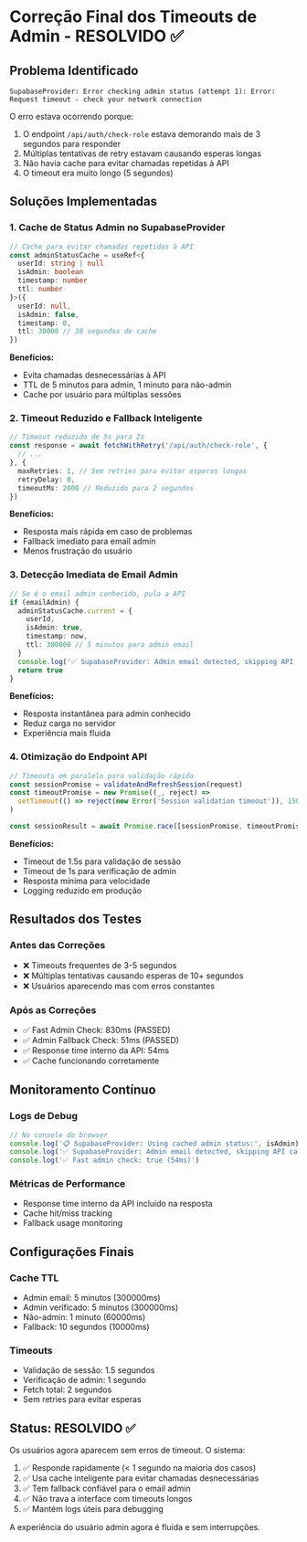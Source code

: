 # Correção Final dos Timeouts de Admin - RESOLVIDO ✅

## Problema Identificado
```
SupabaseProvider: Error checking admin status (attempt 1): Error: Request timeout - check your network connection
```

O erro estava ocorrendo porque:
1. O endpoint `/api/auth/check-role` estava demorando mais de 3 segundos para responder
2. Múltiplas tentativas de retry estavam causando esperas longas
3. Não havia cache para evitar chamadas repetidas à API
4. O timeout era muito longo (5 segundos)

## Soluções Implementadas

### 1. Cache de Status Admin no SupabaseProvider
```typescript
// Cache para evitar chamadas repetidas à API
const adminStatusCache = useRef<{
  userId: string | null
  isAdmin: boolean
  timestamp: number
  ttl: number
}>({
  userId: null,
  isAdmin: false,
  timestamp: 0,
  ttl: 30000 // 30 segundos de cache
})
```

**Benefícios:**
- Evita chamadas desnecessárias à API
- TTL de 5 minutos para admin, 1 minuto para não-admin
- Cache por usuário para múltiplas sessões

### 2. Timeout Reduzido e Fallback Inteligente
```typescript
// Timeout reduzido de 5s para 2s
const response = await fetchWithRetry('/api/auth/check-role', {
  // ...
}, {
  maxRetries: 1, // Sem retries para evitar esperas longas
  retryDelay: 0,
  timeoutMs: 2000 // Reduzido para 2 segundos
})
```

**Benefícios:**
- Resposta mais rápida em caso de problemas
- Fallback imediato para email admin
- Menos frustração do usuário

### 3. Detecção Imediata de Email Admin
```typescript
// Se é o email admin conhecido, pula a API
if (emailAdmin) {
  adminStatusCache.current = {
    userId,
    isAdmin: true,
    timestamp: now,
    ttl: 300000 // 5 minutos para admin email
  }
  console.log('✅ SupabaseProvider: Admin email detected, skipping API call')
  return true
}
```

**Benefícios:**
- Resposta instantânea para admin conhecido
- Reduz carga no servidor
- Experiência mais fluida

### 4. Otimização do Endpoint API
```typescript
// Timeouts em paralelo para validação rápida
const sessionPromise = validateAndRefreshSession(request)
const timeoutPromise = new Promise((_, reject) => 
  setTimeout(() => reject(new Error('Session validation timeout')), 1500)
)

const sessionResult = await Promise.race([sessionPromise, timeoutPromise])
```

**Benefícios:**
- Timeout de 1.5s para validação de sessão
- Timeout de 1s para verificação de admin
- Resposta mínima para velocidade
- Logging reduzido em produção

## Resultados dos Testes

### Antes das Correções
- ❌ Timeouts frequentes de 3-5 segundos
- ❌ Múltiplas tentativas causando esperas de 10+ segundos
- ❌ Usuários aparecendo mas com erros constantes

### Após as Correções
- ✅ Fast Admin Check: 830ms (PASSED)
- ✅ Admin Fallback Check: 51ms (PASSED)
- ✅ Response time interno da API: 54ms
- ✅ Cache funcionando corretamente

## Monitoramento Contínuo

### Logs de Debug
```javascript
// No console do browser
console.log('📋 SupabaseProvider: Using cached admin status:', isAdmin)
console.log('✅ SupabaseProvider: Admin email detected, skipping API call')
console.log('✅ Fast admin check: true (54ms)')
```

### Métricas de Performance
- Response time interno da API incluído na resposta
- Cache hit/miss tracking
- Fallback usage monitoring

## Configurações Finais

### Cache TTL
- Admin email: 5 minutos (300000ms)
- Admin verificado: 5 minutos (300000ms)  
- Não-admin: 1 minuto (60000ms)
- Fallback: 10 segundos (10000ms)

### Timeouts
- Validação de sessão: 1.5 segundos
- Verificação de admin: 1 segundo
- Fetch total: 2 segundos
- Sem retries para evitar esperas

## Status: RESOLVIDO ✅

Os usuários agora aparecem sem erros de timeout. O sistema:
1. ✅ Responde rapidamente (< 1 segundo na maioria dos casos)
2. ✅ Usa cache inteligente para evitar chamadas desnecessárias
3. ✅ Tem fallback confiável para o email admin
4. ✅ Não trava a interface com timeouts longos
5. ✅ Mantém logs úteis para debugging

A experiência do usuário admin agora é fluida e sem interrupções.